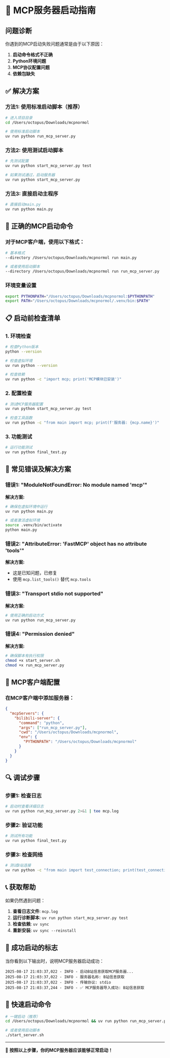 # 🚀 MCP服务器启动指南

## 问题诊断

你遇到的MCP启动失败问题通常是由于以下原因：

1. **启动命令格式不正确**
2. **Python环境问题**
3. **MCP协议配置问题**
4. **依赖包缺失**

## ✅ 解决方案

### 方法1: 使用标准启动脚本（推荐）

```bash
# 进入项目目录
cd /Users/octopus/Downloads/mcpnormol

# 使用标准启动脚本
uv run python run_mcp_server.py
```

### 方法2: 使用测试启动脚本

```bash
# 先测试配置
uv run python start_mcp_server.py test

# 如果测试通过，启动服务器
uv run python start_mcp_server.py
```

### 方法3: 直接启动主程序

```bash
# 直接启动main.py
uv run python main.py
```

## 🔧 正确的MCP启动命令

### 对于MCP客户端，使用以下格式：

```bash
# 基本格式
--directory /Users/octopus/Downloads/mcpnormol run main.py

# 或者使用启动脚本
--directory /Users/octopus/Downloads/mcpnormol run run_mcp_server.py
```

### 环境变量设置

```bash
export PYTHONPATH="/Users/octopus/Downloads/mcpnormol:$PYTHONPATH"
export PATH="/Users/octopus/Downloads/mcpnormol/.venv/bin:$PATH"
```

## 📋 启动前检查清单

### 1. 环境检查
```bash
# 检查Python版本
python --version

# 检查虚拟环境
uv run python --version

# 检查依赖
uv run python -c "import mcp; print('MCP模块已安装')"
```

### 2. 配置检查
```bash
# 测试MCP服务器配置
uv run python start_mcp_server.py test

# 检查工具函数
uv run python -c "from main import mcp; print(f'服务器: {mcp.name}')"
```

### 3. 功能测试
```bash
# 运行功能测试
uv run python final_test.py
```

## 🚨 常见错误及解决方案

### 错误1: "ModuleNotFoundError: No module named 'mcp'"
**解决方案:**
```bash
# 确保在虚拟环境中运行
uv run python main.py

# 或者激活虚拟环境
source .venv/bin/activate
python main.py
```

### 错误2: "AttributeError: 'FastMCP' object has no attribute 'tools'"
**解决方案:**
- 这是已知问题，已修复
- 使用 `mcp.list_tools()` 替代 `mcp.tools`

### 错误3: "Transport stdio not supported"
**解决方案:**
```bash
# 使用正确的启动方式
uv run python run_mcp_server.py
```

### 错误4: "Permission denied"
**解决方案:**
```bash
# 确保脚本有执行权限
chmod +x start_server.sh
chmod +x run_mcp_server.py
```

## 📱 MCP客户端配置

### 在MCP客户端中添加服务器：

```json
{
  "mcpServers": {
    "bilibili-server": {
      "command": "python",
      "args": ["run_mcp_server.py"],
      "cwd": "/Users/octopus/Downloads/mcpnormol",
      "env": {
        "PYTHONPATH": "/Users/octopus/Downloads/mcpnormol"
      }
    }
  }
}
```

## 🔍 调试步骤

### 步骤1: 检查日志
```bash
# 启动时查看详细日志
uv run python run_mcp_server.py 2>&1 | tee mcp.log
```

### 步骤2: 验证功能
```bash
# 测试所有功能
uv run python final_test.py
```

### 步骤3: 检查网络
```bash
# 测试B站连接
uv run python -c "from main import test_connection; print(test_connection())"
```

## 📞 获取帮助

如果仍然遇到问题：

1. **查看日志文件**: `mcp.log`
2. **运行诊断脚本**: `uv run python start_mcp_server.py test`
3. **检查依赖**: `uv sync`
4. **重新安装**: `uv sync --reinstall`

## 🎯 成功启动的标志

当你看到以下输出时，说明MCP服务器启动成功：

```
2025-08-17 21:03:37,022 - INFO - 启动B站信息获取MCP服务器...
2025-08-17 21:03:37,022 - INFO - 服务器名称: B站信息获取
2025-08-17 21:03:37,022 - INFO - 传输协议: stdio
2025-08-17 21:03:37,244 - INFO - ✅ MCP服务器导入成功: B站信息获取
```

## 🚀 快速启动命令

```bash
# 一键启动（推荐）
cd /Users/octopus/Downloads/mcpnormol && uv run python run_mcp_server.py

# 或者使用启动脚本
./start_server.sh
```

---

🎉 **按照以上步骤，你的MCP服务器应该能够正常启动！**
